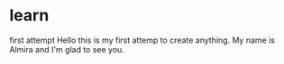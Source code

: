 # learn
first attempt
Hello this is my first attemp to create anything. My name is Almira and I'm glad to see you.
